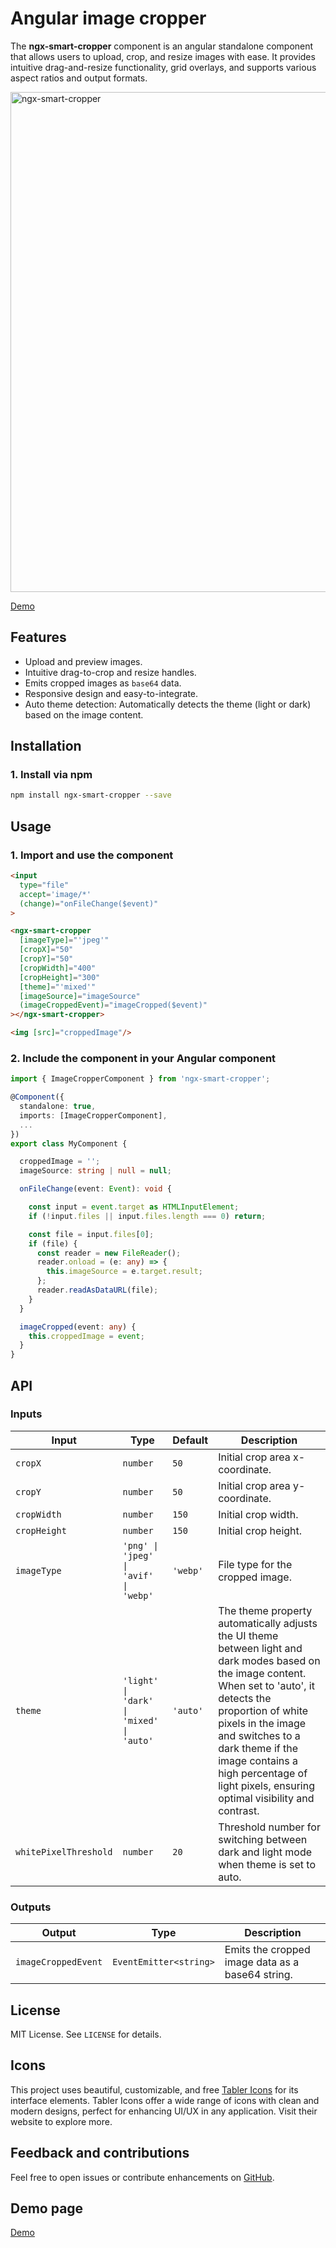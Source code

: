 #  Angular image cropper

The **ngx-smart-cropper** component is an angular standalone component that allows users to upload, crop, and resize images with ease. It provides intuitive drag-and-resize functionality, grid overlays, and supports various aspect ratios and output formats.

<img src="https://upsights.fra1.digitaloceanspaces.com/ngx-smart-cropper/assets/images/michele-ngx-smart-cropper.jpg" width="800" alt="ngx-smart-cropper">

<a href="https://ngx-smart-cropper.upsights.be">Demo</a>

## Features
- Upload and preview images.
- Intuitive drag-to-crop and resize handles.
- Emits cropped images as `base64` data.
- Responsive design and easy-to-integrate.
- Auto theme detection: Automatically detects the theme (light or dark) based on the image content.


## Installation

### 1. Install via npm
```bash
npm install ngx-smart-cropper --save
```


## Usage

### 1. Import and use the component

```html
<input 
  type="file" 
  accept='image/*' 
  (change)="onFileChange($event)"
>

<ngx-smart-cropper
  [imageType]="'jpeg'"
  [cropX]="50"
  [cropY]="50"
  [cropWidth]="400"
  [cropHeight]="300"
  [theme]="'mixed'"
  [imageSource]="imageSource"
  (imageCroppedEvent)="imageCropped($event)"
></ngx-smart-cropper>

<img [src]="croppedImage"/>
```

### 2. Include the component in your Angular component

```typescript
import { ImageCropperComponent } from 'ngx-smart-cropper';

@Component({
  standalone: true,
  imports: [ImageCropperComponent],
  ...
})
export class MyComponent {

  croppedImage = '';
  imageSource: string | null = null;

  onFileChange(event: Event): void {

    const input = event.target as HTMLInputElement;
    if (!input.files || input.files.length === 0) return;

    const file = input.files[0];
    if (file) {
      const reader = new FileReader();
      reader.onload = (e: any) => {
        this.imageSource = e.target.result;
      };
      reader.readAsDataURL(file);
    }
  }

  imageCropped(event: any) {
    this.croppedImage = event;
  }
}
```


## API

### Inputs

| Input               | Type               | Default | Description                                              |
|---------------------|-------------------------|---------|----------------------------------------------------------|
| `cropX`             | `number`                | `50`    | Initial crop area x-coordinate.                          |
| `cropY`             | `number`                | `50`    | Initial crop area y-coordinate.                          |
| `cropWidth`         | `number`                | `150`   | Initial crop width.                                      |
| `cropHeight`        | `number`                | `150`   | Initial crop height.                                     |
| `imageType`         | `'png' \| 'jpeg'  \| 'avif' \| 'webp' ` | `'webp'`   | File type for the cropped image.                       |
| `theme`         | `'light' \| 'dark' \| 'mixed' \| 'auto'` | `'auto'`   | The theme property automatically adjusts the UI theme between light and dark modes based on the image content. When set to 'auto', it detects the proportion of white pixels in the image and switches to a dark theme if the image contains a high percentage of light pixels, ensuring optimal visibility and contrast.                      |
| `whitePixelThreshold`        | `number`           | `20`   | Threshold number for switching between dark and light mode when theme is set to auto.                                     |

### Outputs

| Output               | Type                 | Description                                     |
|----------------------|----------------------|-------------------------------------------------|
| `imageCroppedEvent`  | `EventEmitter<string>` | Emits the cropped image data as a base64 string. |


## License
MIT License. See `LICENSE` for details.

## Icons
This project uses beautiful, customizable, and free [Tabler Icons](https://tabler.io/icons) for its interface elements. Tabler Icons offer a wide range of icons with clean and modern designs, perfect for enhancing UI/UX in any application. Visit their website to explore more.


## Feedback and contributions
Feel free to open issues or contribute enhancements on [GitHub](https://github.com/kurti-vdb/ngx-smart-cropper).

## Demo page
<a href="https://ngx-smart-cropper.upsights.be">Demo</a>

